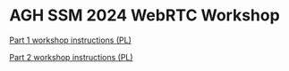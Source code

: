 # AGH SSM 2024 WebRTC Workshop

[Part 1 workshop instructions (PL)](https://hackmd.io/@Jh_KMlFxTOG2nOn9NKkrbA/SkDkyMX41g)

[Part 2 workshop instructions (PL)](https://hackmd.io/@Jh_KMlFxTOG2nOn9NKkrbA/SJyJUVw4kg)
